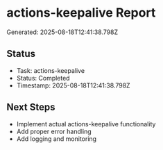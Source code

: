 # actions-keepalive Report

Generated: 2025-08-18T12:41:38.798Z

## Status
- Task: actions-keepalive
- Status: Completed
- Timestamp: 2025-08-18T12:41:38.798Z

## Next Steps
- Implement actual actions-keepalive functionality
- Add proper error handling
- Add logging and monitoring
